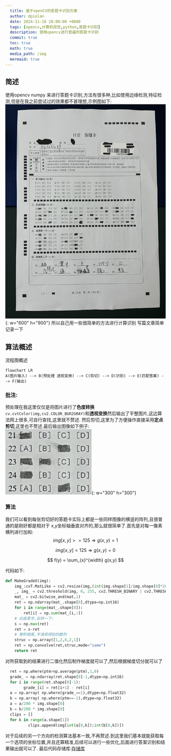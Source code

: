 ```yaml
---
  title: 基于openCV的答题卡识别方案
  author: dpiolan
  date: 2024-11-18 18:00:00 +0800
  tags: [opencv,计算机视觉,python,答题卡识别]
  description: 使用opencv进行普遍的答题卡识别
  commit: true
  toc: true
  math: true
  media_path: /img
  mermaid: true
---
```


## 简述

使用opencv numpy 来进行答题卡识别,方法有很多种,比如使用边缘检测,特征检测,但是在我之前尝试过的效果都不甚理想,示例图如下: ![](/img/AnswerCard-test-cp.jpg){: w="600" h="900"}
所以自己用一些很简单的方法进行计算识别 写篇文章简单记录一下

## 算法概述
流程图概述
```mermaid
flowchart LR
A(图片输入) --> B(预处理 透视变换) --> C(剪切) --> D(识别) --> E(匹配答案) --> F(输出)
```
### 批注:
  预处理在我这里仅仅是将图片进行了**色度转换** `cv.cvtColor(img,cv2.COLOR_BGR2GRAY)`和**透视变换**然后输出了平整图片,这边算法网上很多,可自行查找,这里就不赘述. 然后剪切,这里为了方便操作直接采用**定点剪切**,这里也不赘述.最后输出图像如下例子:
![](/img/Question_1_0.jpg){: w="300" h="300"}

### 算法
  我们可以看到每张剪切好的答题卡实际上都是一些同样图像的横竖的阵列,且很普通的是刚好都是相对于 x,y坐标轴垂直对齐的,那么就很简单了.首先是对每一像素横列进行加和:
$$
  img[x,y] >= 125 \Rightarrow g(x,y) = 1 
$$

$$
  img[x,y] < 125 \Rightarrow g(x,y) = 0 
$$

$$
  f(y) = \sum_{x}^{width} g(x,y) 
$$


代码如下:

```python
def MakeGradeX(img):
    img_:cvT.MatLike = cv2.resize(img,(int(img.shape[1]/img.shape[0]*200),200))
    _, img_ = cv2.threshold(img, 0, 255, cv2.THRESH_BINARY | cv2.THRESH_OTSU)
    mat_ = cv2.bitwise_and(mat,1)    
    ret = np.ndarray(mat_.shape[0],dtype=np.int16)
    for i in range(mat_.shape[0]):
        ret[i] = np.sum(mat_[i,:])
    # 白底黑字,反转一下:
    s = np.max(ret)
    ret = s-ret
    # 卷积相乘,平滑获得到的数列
    struc = np.array([1,2,8,2,1])
    ret = np.convolve(ret,struc,mode="same")
    return ret
```
对所获取到的结果进行二值化然后制作梯度就可以了,然后根据梯度切分就可以了
```python
  ret = np.where(ptm>np.average(ptm),1,0)
  grade_ = np.ndarray(ret.shape[0]-1,dtype=np.int16)
  for i in range(ret.shape[0]-1):
        grade_[i] = ret[i+1] - ret[i]
  a = np.array( np.where(grade_==1),dtype=np.float32)
  b = np.array( np.where(ptm==-1),dtype=np.float32)
  a = a/200 * img.shape[0]
  b = b/200 * img.shape[0]
  clips = []
  for k in range(a.shape[1])
          clips.append(img[int(a[0,k]):int(b[0,k])])

```
对于后续的另一个方向的检测算法基本一致,不再赘述.到这里我们基本就能获取每一个选项的坐标位置,并且还算精准,后续可以进行一些优化,后面进行答案识别和结果输出就可以了.
最后代码存储库:[存储库](https://github.com/dpiolan/AnswerCard)
